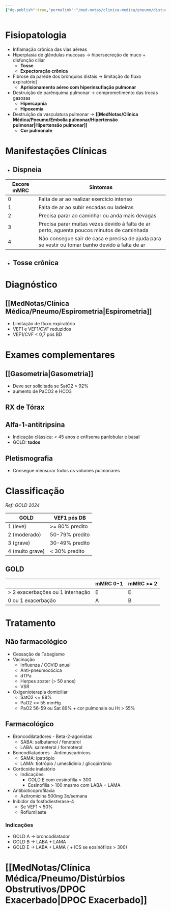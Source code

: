 ```yaml
---
{"dg-publish":true,"permalink":"/med-notas/clinica-medica/pneumo/disturbios-obstrutivos/dpoc/","tags":["review"]}
---
```


# Fisiopatologia
- Inflamação crônica das vias aéreas
- Hiperplasia de glândulas mucosas -> hipersecreção de muco + disfunção ciliar
	- **Tosse**
	- **Expectoração crônica**
- Fibrose da parede dos brônquios distais -> limitação do fluxo expiratório]
	- **Aprisionamento aéreo com hiperinsuflação pulmonar**
- Destruição de parênquima pulmonar -> comprometimento das trocas gasosas
	- **Hipercapnia**
	- **Hipoxemia**
- Destruição da vasculatura pulmonar -> **[[MedNotas/Clínica Médica/Pneumo/Embolia pulmonar/Hipertensão pulmonar\|Hipertensão pulmonar]]**
	- **Cor pulmonale**

# Manifestações Clínicas
- ## Dispneia
| Escore mMRC | Sintomas |
| ---- | ---- |
| 0 | Falta de ar ao realizar exercício intenso |
| 1 | Falta de ar ao subir escadas ou ladeiras |
| 2 | Precisa parar ao caminhar ou anda mais devagas |
| 3 | Precisa parar muitas vezes devido à falta de ar perto, aguenta poucos minutos de caminhada |
| 4 | Não consegue sair de casa e precisa de ajuda para se vestir ou tomar banho devido à falta de ar |
- ## Tosse crônica

# Diagnóstico
## [[MedNotas/Clínica Médica/Pneumo/Espirometria\|Espirometria]]
- Limitação de fluxo expiratório
- VEF1 e VEF1/CVF reduzidos
- VEF1/CVF < 0,7 pós BD

# Exames complementares
## [[Gasometria\|Gasometria]]
- Deve ser solicitada se SatO2 < 92%
- aumento de PaCO2 e HCO3
## RX de Tórax
## Alfa-1-antitripsina
- Indicação clássica: < 45 anos e enfisema panlobular e basal
- GOLD: **todos**
## Pletismografia
- Consegue mensurar todos os volumes pulmonares

# Classificação
*Ref: GOLD 2024*

| GOLD | VEF1 pós DB |
| ---- | ---- |
| 1 (leve) | >= 80% predito |
| 2 (moderado) | 50-79% predito |
| 3 (grave) | 30-49% predito |
| 4 (muito grave) | < 30% predito |
## GOLD
|  | mMRC 0-1 | mMRC >= 2 |
| ---- | ---- | ---- |
| > 2 exacerbações ou 1 internação | E | E |
| 0 ou 1 exacerbação | A | B |


# Tratamento
## Não farmacológico
- Cessação de Tabagismo
- Vacinação
	- Influenza / COVID anual
	- Anti-pneumocócica
	- dTPa
	- Herpes zoster (> 50 anos)
	- VSR
- Oxigenioterapia domiciliar
	- SatO2 <= 88%
	- PaO2 <= 55 mmHg
	- PaO2 56-59 ou Sat 89% + cor pulmonale ou Ht > 55%
## Farmacológico
- Broncodilatadores - Beta-2-agonistas
	- SABA: salbutamol / fenoterol
	- LABA: salmeterol / formoterol
- Boncodilatadores - Antimuscarínicos
	- SAMA: ipatrópio
	- LAMA: tiotrópio / umeclidinio / glicopirrônio
- Corticoide inalatório
	- Indicações: 
		- GOLD E com eosinofilia > 300
		- Eosinofilia > 100 mesmo com LABA + LAMA
- Antibioticoprofilaxia
	- Azitromicina 500mg 3x/semana
- Inibidor da fosfodiesterase-4
	- Se VEF1 < 50%
	- Roflumilaste
### Indicações
- GOLD A -> broncodilatador
- GOLD B -> LABA + LAMA
- GOLD E -> LABA + LAMA ( + ICS se eosinófilos > 300)

# [[MedNotas/Clínica Médica/Pneumo/Distúrbios Obstrutivos/DPOC Exacerbado\|DPOC Exacerbado]]